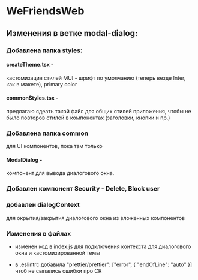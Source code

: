 # WeFriendsWeb

## Изменения в ветке modal-dialog:

### Добавлена папка styles:

#### createTheme.tsx -

кастомизация стилей MUI - шрифт по умолчанию (теперь везде Inter, как в макете), primary color

#### commonStyles.tsx -

предлагаю сдеать такой файл для общих стилей приложения, чтобы не было повторов стилей в компонентах (заголовки, кнопки и пр.)

### Добавлена папка common

для UI компонентов, пока там только

#### ModalDialog -

компонент для вывода диалогового окна.

### Добавлен компонент Security - Delete, Block user

### добавлен dialogContext

для окрытия/закрытия диалогового окна из вложенных компонентов

### Изменения в файлах

- изменен код в index.js для подключения контекста для диалогового окна и кастомизированной темы

- в .eslintrc добавила "prettier/prettier": ["error", { "endOfLine": "auto" }] чтоб не сыпались ошибки про CR
